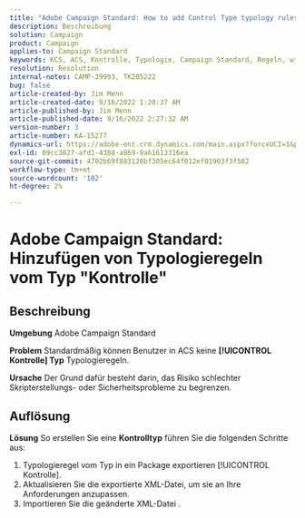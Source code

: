 ```yaml
---
title: "Adobe Campaign Standard: How to add Control Type typology rules"
description: Beschreibung
solution: Campaign
product: Campaign
applies-to: Campaign Standard
keywords: KCS, ACS, Kontrolle, Typologie, Campaign Standard, Regeln, wie, hinzufügen
resolution: Resolution
internal-notes: CAMP-39993, TK205222
bug: false
article-created-by: Jim Menn
article-created-date: 9/16/2022 1:20:37 AM
article-published-by: Jim Menn
article-published-date: 9/16/2022 2:27:32 AM
version-number: 3
article-number: KA-15277
dynamics-url: https://adobe-ent.crm.dynamics.com/main.aspx?forceUCI=1&pagetype=entityrecord&etn=knowledgearticle&id=7b5e60c4-5d35-ed11-9db1-0022480866ad
exl-id: 09cc3827-afd1-4388-a869-9a61613316ea
source-git-commit: 4702b69f883128bf305ec64f012ef01903f3f582
workflow-type: tm+mt
source-wordcount: '102'
ht-degree: 2%

---
```


# Adobe Campaign Standard: Hinzufügen von Typologieregeln vom Typ &quot;Kontrolle&quot;

## Beschreibung


<b>Umgebung</b>
Adobe Campaign Standard

<b>Problem</b>
Standardmäßig können Benutzer in ACS keine <b>[!UICONTROL Kontrolle] Typ</b> Typologieregeln.

<b>Ursache</b>
Der Grund dafür besteht darin, das Risiko schlechter Skripterstellungs- oder Sicherheitsprobleme zu begrenzen.


## Auflösung


<b>Lösung</b>
So erstellen Sie eine <b>Kontrolltyp</b> führen Sie die folgenden Schritte aus:

1. Typologieregel vom Typ in ein Package exportieren [!UICONTROL Kontrolle].
2. Aktualisieren Sie die exportierte XML-Datei, um sie an Ihre Anforderungen anzupassen.
3. Importieren Sie die geänderte XML-Datei .
